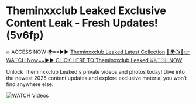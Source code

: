 # Theminxxclub Leaked Exclusive Content Leak - Fresh Updates! (5v6fp)

🔥 ACCESS NOW 🌍==►► <a href="https://tinyurl.com/3fjeunct" rel="nofollow">Theminxxclub Leaked Latest Collection</a></h3>
[🔴🌍📺📱👉WA𝚃CH Now==►► CLICK HERE TO Theminxxclub Leaked 𝚆𝙰𝚃𝙲𝙷 NOW](https://tinyurl.com/3fjeunct)

Unlock Theminxxclub Leaked's private videos and photos today! Dive into the newest 2025 content updates and explore exclusive material you won’t find anywhere else.


<a href="https://tinyurl.com/3fjeunct" rel="nofollow" data-target="animated-image.originalLink"><img src="https://camo.githubusercontent.com/8a4f000d20f83aca3bf7ec5f350d767afa0574a8a352519fd8cfa583a6f93a33/68747470733a2f2f692e696d6775722e636f6d2f644a486b345a712e676966" alt="WATCH Videos" data-canonical-src="https://i.imgur.com/dJHk4Zq.gif" style="max-width: 100%; display: inline-block;" data-target="animated-image.originalImage"></a>
